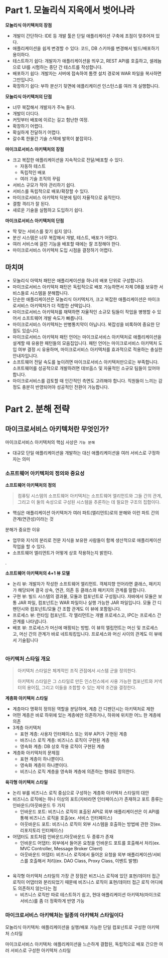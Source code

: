 # Part 1. 모놀리식 지옥에서 벗어나라

**모놀리식 아키텍처의 장점**
- 개발이 간단하다: IDE 등 개발 툴은 단일 애플리케이션 구축에 초점이 맞추어져 있다.
- 애플리케이션을 쉽게 변경할 수 있다: 코드, DB 스키마를 변경해서 빌드/배포하기 용이하다.
- 테스트하기 쉽다: 개발자가 애플리케이션을 띄우고, REST API를 호출하고, 셀레늄으로 UI를 시험하는 종단 간 테스트를 작성합니다.
- 배포하기 쉽다: 개발자는 서버에 접속하여 톰캣 설치 경로에 WAR 파일을 복사하면 그만입니다.
- 확장하기 쉽다: 부하 분산기 뒷면에 애플리케이션 인스턴스를 여러 개 실행합니다.

**모놀리식 아키텍처의 단점**
- 너무 복잡해서 개발자가 주눅 들다.
- 개발이 더디다.
- 커밋부터 배포에 이르는 길고 험난한 여정.
- 확장하기 어렵다.
- 확실하게 전달하기 어렵다.
- 갈수록 한물간 기술 스택에 발목이 붙잡히다.

**마이크로서비스 아키텍처의 장점**
- 크고 복잡한 애플리케이션을 지속적으로 전달/배포할 수 있다.
  - 자동하 테스트
  - 독립적인 배포
  - 여러 기술 조직의 꾸림
- 서비스 규모가 작아 관리하기 쉽다.
- 서비스를 독립적으로 배포/확장할 수 있다.
- 마이크로서비스 아키텍처 덕분에 팀이 자율적으로 움직인다.
- 결함 격리가 잘 된다.
- 새로운 기술을 실험하고 도입하기 쉽다.

**마이크로서비스 아키텍처의 단점**
- 딱 맞는 서비스를 찾기 쉽지 않다.
- 분산 시스템은 너무 복잡해서 개발, 테스트, 배포가 어렵다.
- 여러 서비스에 걸친 기능을 배포할 때에는 잘 조정해야 한다.
- 마이크로서비스 아키텍처 도입 시점을 결정하기 어렵다.

## 마치며

- 모놀리식 아텍처 패턴은 애플리케이션을 하나의 배포 단위로 구성합니다.
- 마이크로서비스 아키텍처 패턴은 독립적으로 배포 가능하면서 자체 DB를 보유한 서비스들로 시스템을 분해합니다.
- 단순한 애플리케이션은 모놀리식 아키텍처가, 크고 복잡한 애플리케이션은 마이크로서비스 아키텍처가 더 적합한 선택입니다.
- 마이크로서비스 아키텍처를 채택하면 자율적인 소규모 팀들이 작업을 병행할 수 있어서 소프트웨어 개발 속도가 빠릅니다.
- 마이크로서비스 아키텍처는 만병통치약이 아닙니다. 복잡성을 비록하여 중요한 단점도 있습니다.
- 마이크로서비스 아키텍처 패턴 언어는 마이크로서비스 아키텍처로 애플리케이션을 설계할 때 유용한 패턴들의 모음집입니다. 패턴 언어는 마이크로서비스 아키텍처 도입 여부 결정 시 유용하며, 마이크로서비스 아키텍처를 효과적으로 적용하는 충실한 안내자입니다.
- 소프트웨어 전달 속도를 높이려면 마이크로서비스 아키텍처만으로는 부족합니다. 소프트웨어를 성공적으로 개발하려면 데브옵스 및 자율적인 소규모 팀들이 있어야 합니다.
- 마이크로서비스를 검토할 때 인간적인 측면도 고려해야 합니다. 직원들이 느끼는 감정도 충분히 반영되어야 성공적인 전환이 가능합니다.

# Part 2. 분해 전략

## 마이크로서비스 아키텍처란 무엇인가?

마이크로서비스 아키텍처의 핵심 사상은 `기능 분해`
- 대규모 단일 애플리케이션을 개발하는 대신 애플리케이션을 여러 서비스로 구정하자는 의미

### 소프트웨어 아키텍처의 정의와 중요성

**소프트웨어 아키텍처의 정의**

> 컴퓨팅 시스템의 소프트웨어 아키텍처는 소프트웨어 엘리먼트와 그들 간의 관계, 그리고 이 둘의 속성으로 구성된 시스템을 추론하는 데 필요한 구조의 집합이다.

- 핵심은 애플리케이션 아키텍처가 여러 파트(엘리먼트)로의 분해와 이런 파트 간의 관계(연관성)이라는 것

분해가 중요한 이유
- 업무와 지식의 분리로 전문 지식을 보유한 사람들이 함께 생산적으로 애플리케이션 작업을 할 수 있다.
- 소프트웨어 엘리먼트가 어떻게 상호 작용하는지 밝힌다.

.

**소프트웨어 아키텍처의 4+1 뷰 모델**
- 논리 뷰: 개발자가 작성한 소프트웨어 엘리먼트. 객체지향 언어라면 클래스, 패키지가 해당되며 결국 상속, 연관, 의존 등 클래스와 패키지의 관계를 말합니다.
- 구현 뷰: 빌드 시스템의 결과물, 모듈과 컴포넌트로 구성됩니다. 자바에서 모듈은 보통 JAR 파일, 컴포넌트는 WAR 파일이나 실행 가능한 JAR 파일입니다. 모듈 간 디펜던시와 컴포넌트/모듈 간 조합 관계도 이 뷰에 포함됩니다.
- 프로세스 뷰: 런타임 컴포넌트. 각 엘리먼트는 개별 프로세스고, IPC는 프로세스 간 관계를 나타냅니다.
- 배포 뷰: 프로세스가 머신에 매핑되는 방법. 이 뷰의 엘립먼트는 머신 및 프로세스고, 머신 간의 관계가 바로 네트워킹입니다. 프로세스와 머신 사이의 관계도 이 뷰에서 기술됩니다

<figure><img src="../../.gitbook/assets/microservices-patterns/2-1.png" alt=""><figcaption></figcaption></figure>

### 아키텍처 스타일 개요

> 아키텍처 스타일은 체계적인 조직 관점에서 시스템 군을 정의한다. 
> 
> 아키텍처 스타일은 그 스타일로 만든 인스턴스에서 사용 가능한 컴포넌트와 커넥터의 용어집, 그리고 이들을 조합할 수 있는 제약 조건을 결정한다.

**계층화 아키텍처 스타일**
- 계층마다 명확히 정의된 역할을 분담하며, 계층 간 디펜던시는 아키텍처로 제한
- 어떤 계층은 바로 하위에 있는 계층에만 의존하거나, 하위에 위치한 어느 한 계층에 의존
- 3계층 아키텍처
  - 표현 계층: 사용자 인터페이스 또는 외부 API가 구현된 계층
  - 바즈니스 로직 계층: 비즈니스 로직이 구현된 계층
  - 영속화 계층: DB 상호 작용 로직이 구현된 계층
- 계층화 아키텍처의 문제점
  - 표현 계층이 하나뿐이다.
  - 영속화 계층이 하나뿐이다.
  - 비즈니스 로직 계층을 영속화 계층에 의존하는 형태로 정의한다.

**육각형 아키텍처 스타일**
- 논리 뷰를 비즈니스 로직 중심으로 구성하는 계층화 아키텍처 스타일의 대안
- 비즈니스 로직에는 하나 이상의 포트(자바라면 인터페이스)가 존재하고 포트 종류는 인바운드/아웃바운드 두 가지
  - 인바운드 포트: 비즈니스 로직이 표출된 API로 외부 애플리케이션은 이 API를 통해 비즈니스 로직을 호출(ex. 서비스 인터페이스)
  - 아웃바운드 포트: 비즈니스 로직이 외부 시스템을 호출하는 방법에 관한 것(ex. 리포지토리 인터페이스)
- 어댑터도 포트처럼 인바운드/아웃바운드 두 종류가 존재
  - 인바운드 어댑터: 외부에서 들어온 요청을 인바운드 포트를 호출해서 처리(ex. MVC Controller, Message Broker Client)
  - 아웃바운드 어댑터: 비즈니스 로직에서 들어온 요청을 외부 애플리케이션/서비스를 호출해서 처리(ex. DAO Class, Proxy Class, 이벤트 발행)

<figure><img src="../../.gitbook/assets/microservices-patterns/2-2.png" alt=""><figcaption></figcaption></figure>

- 육각형 아키텍처 스타일의 가장 큰 장점은 비즈니스 로직에 있던 표현/데이터 접근 로직이 어댑터와 분리되었기 때문에 비즈니스 로직이 표현/데이터 접근 로직 어디에도 의존하지 않는다는 점
  - 비즈니스 로직만 따로 테스트하기 쉽고, 현대 애플리케이션 아키텍처(마이크로서비스)를 좀 더 정확하게 반영 가능

### 마이크로서비스 아키텍처는 일종의 아키텍처 스타일이다

모놀리식 아키텍처: 애플리케이션을 실행/배포 가능한 단일 컴포넌트로 구성한 아키텍처 스타일

마이크로서비스 아키텍처: 애플리케이션을 느슨하게 결합된, 독립적으로 배포 간으한 여러 서비스로 구성한 아키텍처 스타일

<figure><img src="../../.gitbook/assets/microservices-patterns/2-3.png" alt=""><figcaption></figcaption></figure>